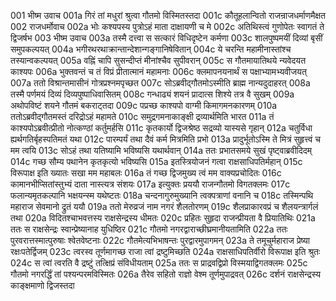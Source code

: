 001  भीष्म उवाच
001a गिरं तां मधुरां श्रुत्वा गौतमो विस्मितस्तदा
001c कौतूहलान्वितो राजन्राजधर्माणमैक्षत
002  राजधर्मोवाच
002a भोः कश्यपस्य पुत्रोऽहं माता दाक्षायणी च मे
002c अतिथिस्त्वं गुणोपेतः स्वागतं ते द्विजर्षभ
003  भीष्म उवाच
003a तस्मै दत्त्वा स सत्कारं विधिदृष्टेन कर्मणा
003c शालपुष्पमयीं दिव्यां बृसीं समुपकल्पयत्
004a भगीरथरथाक्रान्तान्देशान्गङ्गानिषेवितान्
004c ये चरन्ति महामीनास्तांश्च तस्यान्वकल्पयत्
005a वह्निं चापि सुसन्दीप्तं मीनांश्चैव सुपीवरान्
005c स गौतमायातिथये न्यवेदयत काश्यपः
006a भुक्तवन्तं च तं विप्रं प्रीतात्मानं महामनाः
006c क्लमापनयनार्थं स पक्षाभ्यामभ्यवीजयत्
007a ततो विश्रान्तमासीनं गोत्रप्रश्नमपृच्छत
007c सोऽब्रवीद्गौतमोऽस्मीति ब्राह्म नान्यदुदाहरत्
008a तस्मै पर्णमयं दिव्यं दिव्यपुष्पाधिवासितम्
008c गन्धाढ्यं शयनं प्रादात्स शिश्ये तत्र वै सुखम्
009a अथोपविष्टं शयने गौतमं बकराट्तदा
009c पप्रच्छ काश्यपो वाग्मी किमागमनकारणम्
010a ततोऽब्रवीद्गौतमस्तं दरिद्रोऽहं महामते
010c समुद्रगमनाकाङ्क्षी द्रव्यार्थमिति भारत
011a तं काश्यपोऽब्रवीत्प्रीतो नोत्कण्ठां कर्तुमर्हसि
011c कृतकार्यो द्विजश्रेष्ठ सद्रव्यो यास्यसे गृहान्
012a चतुर्विधा ह्यर्थगतिर्बृहस्पतिमतं यथा
012c पारम्पर्यं तथा दैवं कर्म मित्रमिति प्रभो
013a प्रादुर्भूतोऽस्मि ते मित्रं सुहृत्त्वं च मम त्वयि
013c सोऽहं तथा यतिष्यामि भविष्यसि यथार्थवान्
014a ततः प्रभातसमये सुखं पृष्ट्वाब्रवीदिदम्
014c गच्छ सौम्य पथानेन कृतकृत्यो भविष्यसि
015a इतस्त्रियोजनं गत्वा राक्षसाधिपतिर्महान्
015c विरूपाक्ष इति ख्यातः सखा मम महाबलः
016a तं गच्छ द्विजमुख्य त्वं मम वाक्यप्रचोदितः
016c कामानभीप्सितांस्तुभ्यं दाता नास्त्यत्र संशयः
017a इत्युक्तः प्रययौ राजन्गौतमो विगतक्लमः
017c फलान्यमृतकल्पानि भक्षयन्स्म यथेष्टतः
018a चन्दनागुरुमुख्यानि त्वक्पत्राणां वनानि च
018c तस्मिन्पथि महाराज सेवमानो द्रुतं ययौ
019a ततो मेरुव्रजं नाम नगरं शैलतोरणम्
019c शैलप्राकारवप्रं च शैलयन्त्रार्गलं तथा
020a विदितश्चाभवत्तस्य राक्षसेन्द्रस्य धीमतः
020c प्रहितः सुहृदा राजन्प्रीयता वै प्रियातिथिः
021a ततः स राक्षसेन्द्रः स्वान्प्रेष्यानाह युधिष्ठिर
021c गौतमो नगरद्वाराच्छीघ्रमानीयतामिति
022a ततः पुरवरात्तस्मात्पुरुषाः श्वेतवेष्टनाः
022c गौतमेत्यभिभाषन्तः पुरद्वारमुपागमन्
023a ते तमूचुर्महाराज प्रेष्या रक्षःपतेर्द्विजम्
023c त्वरस्व तूर्णमागच्छ राजा त्वां द्रष्टुमिच्छति
024a राक्षसाधिपतिर्वीरो विरूपाक्ष इति श्रुतः
024c स त्वां त्वरति वै द्रष्टुं तत्क्षिप्रं संविधीयताम्
025a ततः स प्राद्रवद्विप्रो विस्मयाद्विगतक्लमः
025c गौतमो नगरर्द्धिं तां पश्यन्परमविस्मितः
026a तैरेव सहितो राज्ञो वेश्म तूर्णमुपाद्रवत्
026c दर्शनं राक्षसेन्द्रस्य काङ्क्षमाणो द्विजस्तदा

